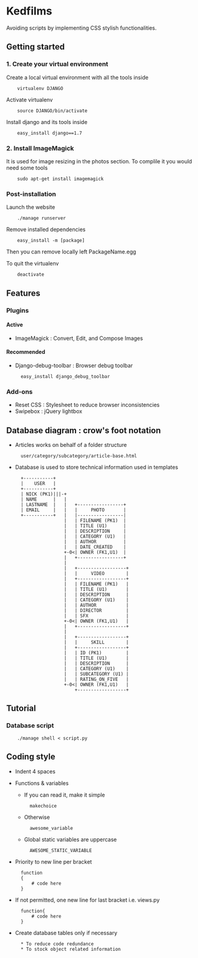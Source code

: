 # Kedfilms
Avoiding scripts by implementing CSS stylish functionalities.

## Getting started

### 1. Create your virtual environment
Create a local virtual environment with all the tools inside

        virtualenv DJANGO

Activate virtualenv

        source DJANGO/bin/activate

Install django and its tools inside

        easy_install django==1.7 


### 2. Install ImageMagick
It is used for image resizing in the photos section. To complile it you would need some tools

        sudo apt-get install imagemagick

### Post-installation

Launch the website

        ./manage runserver

Remove installed dependencies
    
        easy_install -m [package]

Then you can remove locally left PackageName.egg

To quit the virtualenv

        deactivate


## Features

### Plugins
#### Active
* ImageMagick : Convert, Edit, and Compose Images

#### Recommended
* Django-debug-toolbar : Browser debug toolbar

		easy_install django_debug_toolbar

### Add-ons
* Reset CSS : Stylesheet to reduce browser inconsistencies
* Swipebox : jQuery lightbox


## Database diagram : crow's foot notation

* Articles works on behalf of a folder structure

		user/category/subcategory/article-base.html

* Database is used to store technical information used in templates

	    +-----------+
	    |    USER   |
	    +-----------+
	    | NICK (PK1)|||-+ 
	    | NAME      |   | 
	    | LASTNAME  |   |   +-----------------+
	    | EMAIL     |   |   |     PHOTO       |
	    +-----------+   |   |-----------------| 
	                    |   | FILENAME (PK1)  |
	                    |   | TITLE (U1)      |
	                    |   | DESCRIPTION     |
	                    |   | CATEGORY (U1)   |
	                    |   | AUTHOR          |
	                    |   | DATE_CREATED    |
	                    +-0<| OWNER (FK1,U1)  |
	                    |   +-----------------+
	                    |
	                    |   +------------------+
	                    |   |     VIDEO        |
	                    |   +------------------+
	                    |   | FILENAME (PK1)   |
	                    |   | TITLE (U1)       |
	                    |   | DESCRIPTION      |
	                    |   | CATEGORY (U1)    |
	                    |   | AUTHOR           |
	                    |   | DIRECTOR         |
	                    |   | SFX              |
	                    +-0<| OWNER (FK1,U1)   |
	                    |   +------------------+
	                    |
	                    |   +------------------+
	                    |   |     SKILL        |
	                    |   +------------------+
	                    |   | ID (PK1)         |
	                    |   | TITLE (U1)       |
	                    |   | DESCRIPTION      |
	                    |   | CATEGORY (U1)    |
	                    |   | SUBCATEGORY (U1) |
	                    |   | RATING_ON_FIVE   |
	                    +-0<| OWNER (FK1,U1)   |
	                        +------------------+
                                                                        
                             

## Tutorial

### Database script
    
        ./manage shell < script.py

## Coding style
* Indent 4 spaces

* Functions & variables

    * If you can read it, make it simple

            makechoice

    * Otherwise

            awesome_variable
    
    * Global static variables are uppercase

            AWESOME_STATIC_VARIABLE

* Priority to new line per bracket

        function
        {
            # code here
        }
        
* If not permitted, one new line for last bracket i.e. views.py

        function{
            # code here
        }

* Create database tables only if necessary

	    * To reduce code redundance
	    * To stock object related information

